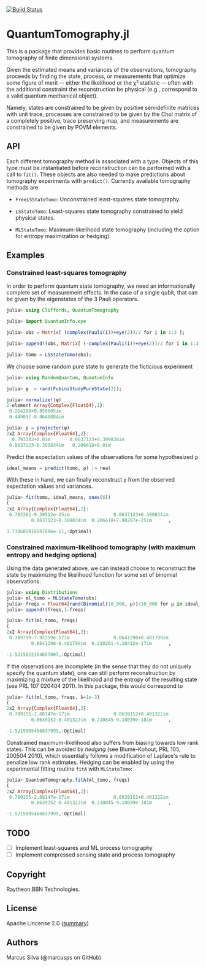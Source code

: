 [![Build Status](https://travis-ci.org/BBN-Q/QuantumTomography.jl.svg?branch=master)](https://travis-ci.org/BBN-Q/QuantumTomography.jl)

# QuantumTomography.jl

This is a package that provides basic routines to perform quantum
tomography of finite dimensional systems.

Given the estimated means and variances of the observations,
tomography proceeds by finding the state, process, or measurements
that optimize some figure of merit -- either the likelihood or the χ²
statistic -- often with the additional constraint the reconstruction
be physical (e.g., correspond to a valid quantum mechanical object).

Namely, states are constrained to be given by positive semidefinite
matrices with unit trace, processes are constrained to be given by the
Choi matrix of a completely positive, trace preserving map, and
measurements are constrained to be given by POVM elements.

## API

Each different tomography method is associated with a type. Objects of
this type must be instantiated before reconstruction can be performed
with a call to `fit()`. These objects are also needed to make
predictions about tomography experiments with `predict()`. Currently available
tomography methods are

+ `FreeLSStateTomo`: Unconstrained least-squares state tomography.

+ `LSStateTomo`: Least-squares state tomography constrained to yield physical states.

+ `MLStateTomo`: Maximum-likelihood state tomography (including the option for entropy maximization or hedging).

## Examples

### Constrained least-squares tomography

In order to perform quantum state tomography, we need an
informationally complete set of measurement effects. In the case of a single
qubit, that can be given by the eigenstates of the 3 Pauli operators.
```julia
julia> using Cliffords, QuantumTomography

julia> import QuantumInfo.eye

julia> obs = Matrix[ (complex(Pauli(i))+eye(2))/2 for i in 1:3 ];

julia> append!(obs, Matrix[ (-complex(Pauli(i))+eye(2))/2 for i in 1:3 ]);

julia> tomo = LSStateTomo(obs);
```
We choose some random pure state to generate the ficticious experiment
```julia
julia> using RandomQuantum, QuantumInfo

julia> ψ  = rand(FubiniStudyPureState(2));

julia> normalize!(ψ)
2-element Array{Complex{Float64},1}:
 0.264298+0.850605im
 0.449897-0.0648884im

julia> ρ = projector(ψ)
2x2 Array{Complex{Float64},2}:
  0.793382+0.0im       0.0637123+0.399834im
 0.0637123-0.399834im   0.206618+0.0im     
```
Predict the expectation values of the observations for some hypothesized ρ
```julia
ideal_means = predict(tomo, ρ) |> real
```
With these in hand, we can finally reconstruct `ρ` from the observed expectation values and variances.
```julia
julia> fit(tomo, ideal_means, ones(6))
(
2x2 Array{Complex{Float64},2}:
 0.793382-9.39512e-25im                0.0637123+0.399834im
         0.0637123-0.399834im  0.206618+7.98287e-25im      ,

3.730685819507896e-11,:Optimal)
```

### Constrained maximum-likelihood tomography (with maximum entropy and hedging options)

Using the data generated above, we can instead choose to reconstruct the state
by maximizing the likelihood function for some set of binomial observations.
```julia
julia> using Distributions
julia> ml_tomo = MLStateTomo(obs)
julia> freqs = Float64[rand(Binomial(10_000, μ))/10_000 for μ in ideal_means[1:3]]
julia> append!(freqs,1-freqs)

julia> fit(ml_tomo, freqs)
(
2x2 Array{Complex{Float64},2}:
 0.789799-7.92259e-17im                0.0641298+0.401799im
         0.0641298-0.401799im  0.210201-4.28412e-17im      ,

-1.5215022154657007,:Optimal)
```
If the observations are incomplete (in the sense that they do not uniquely specify
the quantum state), one can still perform reconstruction by maximizing a mixture
of the likelihood and the entropy of the resulting state (see PRL 107 020404 2011).
In this package, this would correspond to
```julia
julia> fit(ml_tomo, freqs, λ=1e-3)
(
2x2 Array{Complex{Float64},2}:
 0.789155-2.68147e-17im                0.0639152+0.401322im
         0.0639152-0.401322im  0.210845-9.18039e-18im      ,

-1.5215005466837999,:Optimal)
```

Constrained maximum-likelihood also suffers from biasing towards low
rank states.  This can be avoided by *hedging* (see Blume-Kohout, PRL
105, 200504 2010), which essentially follows a modification of
Laplace's rule to penalize low rank estimates. Hedging can be enabled
by using the experimental fitting routine `fitA` with `MLStateTomo`:
```julia
julia> QuantumTomography.fitA(ml_tomo, freqs)
(
2x2 Array{Complex{Float64},2}:
 0.789155-2.68147e-17im                0.0639152+0.401322im
         0.0639152-0.401322im  0.210845-9.18039e-18im      ,

-1.5215005466837999,:Optimal)
```
## TODO

- [ ] Implement least-squares and ML process tomography
- [ ] Implement compressed sensing state and process tomography

## Copyright

Raytheon BBN Technologies.

## License

Apache Lincense 2.0 ([summary](https://tldrlegal.com/license/apache-license-2.0-(apache-2.0)))

## Authors

Marcus Silva (@marcusps on GitHub)
